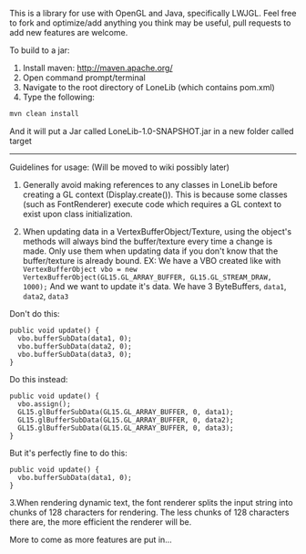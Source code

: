 This is a library for use with OpenGL and Java, specifically LWJGL.
Feel free to fork and optimize/add anything you think may be useful, pull requests to add new features are welcome.

To build to a jar:

1. Install maven: http://maven.apache.org/
2. Open command prompt/terminal
3. Navigate to the root directory of LoneLib (which contains pom.xml)
4. Type the following:
```bash
mvn clean install
```

And it will put a Jar called LoneLib-1.0-SNAPSHOT.jar in a new folder called target

------------------------------------------------------------

Guidelines for usage: (Will be moved to wiki possibly later)

1. Generally avoid making references to any classes in LoneLib before creating a GL context (Display.create()).
This is because some classes (such as FontRenderer) execute code which requires a GL context to exist upon class 
initialization.

2. When updating data in a VertexBufferObject/Texture, using the object's methods will always bind the buffer/texture
every time a change is made. Only use them when updating data if you don't know that the buffer/texture is already
bound. 
EX: We have a VBO created like with
`VertexBufferObject vbo = new VertexBufferObject(GL15.GL_ARRAY_BUFFER, GL15.GL_STREAM_DRAW, 1000);`
And we want to update it's data. We have 3 ByteBuffers, `data1`, `data2`, `data3`

Don't do this:
```
public void update() {
  vbo.bufferSubData(data1, 0);
  vbo.bufferSubData(data2, 0);
  vbo.bufferSubData(data3, 0);
}
```
Do this instead:
```
public void update() {
  vbo.assign();
  GL15.glBufferSubData(GL15.GL_ARRAY_BUFFER, 0, data1);
  GL15.glBufferSubData(GL15.GL_ARRAY_BUFFER, 0, data2);
  GL15.glBufferSubData(GL15.GL_ARRAY_BUFFER, 0, data3);
}
```
But it's perfectly fine to do this:
```
public void update() {
  vbo.bufferSubData(data1, 0);
}
```
3.When rendering dynamic text, the font renderer splits the input string into chunks of 128 characters for rendering. 
The less chunks of 128 characters there are, the more efficient the renderer will be.

More to come as more features are put in...
